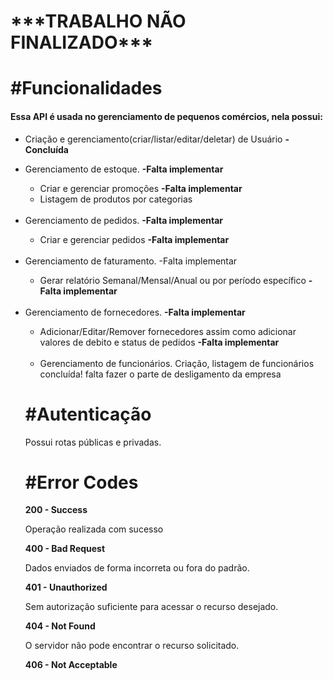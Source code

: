 <h1>***TRABALHO NÃO FINALIZADO***</h1>

<h1>#Funcionalidades</h1>

<h4>Essa API é usada no gerenciamento de pequenos comércios, nela possui:</h4>
<ul>
<li>Criação e gerenciamento(criar/listar/editar/deletar) de Usuário <b>-Concluída</b></li> 
</ul>
<ul>
<li>Gerenciamento de estoque. <b>-Falta implementar</b></li> 
<ul>
<li>Criar e gerenciar promoções <b>-Falta implementar</b></li> 
<li>Listagem de produtos por categorias</li> 
<br>
</ul>

<li>Gerenciamento de pedidos. <b>-Falta implementar</b></li> 
<ul>
<li>Criar e gerenciar pedidos <b>-Falta implementar</b></li> 
<br>
</ul>
<li>Gerenciamento de faturamento. -Falta implementar</li> 
<ul>
<li>Gerar relatório Semanal/Mensal/Anual ou por período específico <b>-Falta implementar</b></li> 
<br>
</ul>
<li>Gerenciamento de fornecedores. <b>-Falta implementar</b></li> 
<ul>
    <li>Adicionar/Editar/Remover fornecedores assim como adicionar valores de debito e status de pedidos <b>-Falta implementar</b></li>
<br>
<li>Gerenciamento de funcionários. Criação, listagem de funcionários concluída! falta fazer o parte de desligamento da empresa</li> 
</ul>

<h1>#Autenticação</h1>
Possui rotas públicas e privadas.

<h1>#Error Codes</h1>

**200 - Success**

Operação realizada com sucesso

**400 - Bad Request**

Dados enviados de forma incorreta ou fora do padrão.

**401 - Unauthorized** 

Sem autorização suficiente para acessar o recurso desejado.

**404 - Not Found** 

O servidor não pode encontrar o recurso solicitado. 

**406 - Not Acceptable** 
